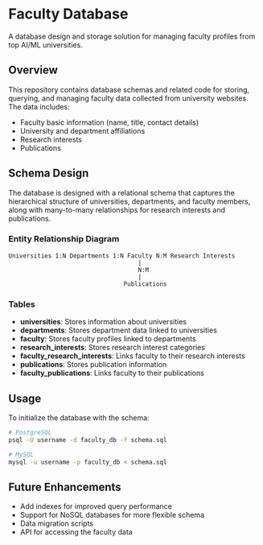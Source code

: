 # Faculty Database

A database design and storage solution for managing faculty profiles from top AI/ML universities.

## Overview

This repository contains database schemas and related code for storing, querying, and managing faculty data collected from university websites. The data includes:

- Faculty basic information (name, title, contact details)
- University and department affiliations
- Research interests
- Publications

## Schema Design

The database is designed with a relational schema that captures the hierarchical structure of universities, departments, and faculty members, along with many-to-many relationships for research interests and publications.

### Entity Relationship Diagram

```
Universities 1:N Departments 1:N Faculty N:M Research Interests
                                    |
                                    N:M
                                    |
                                Publications
```

### Tables

- **universities**: Stores information about universities
- **departments**: Stores department data linked to universities
- **faculty**: Stores faculty profiles linked to departments
- **research_interests**: Stores research interest categories
- **faculty_research_interests**: Links faculty to their research interests
- **publications**: Stores publication information
- **faculty_publications**: Links faculty to their publications

## Usage

To initialize the database with the schema:

```bash
# PostgreSQL
psql -U username -d faculty_db -f schema.sql

# MySQL
mysql -u username -p faculty_db < schema.sql
```

## Future Enhancements

- Add indexes for improved query performance
- Support for NoSQL databases for more flexible schema
- Data migration scripts
- API for accessing the faculty data
